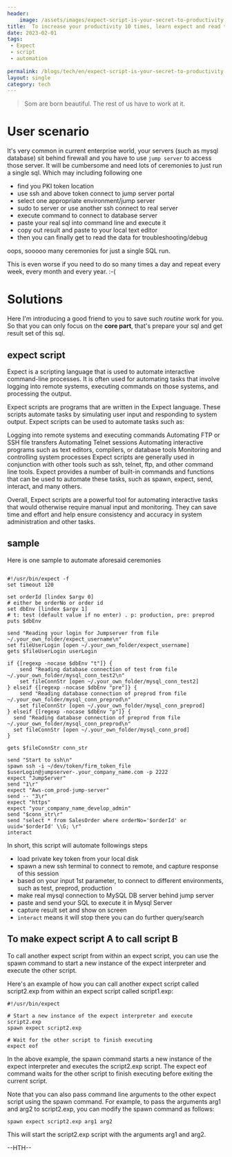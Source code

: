```yaml
---
header:
    image: /assets/images/expect-script-is-your-secret-to-productivity.jpg
title:  To increase your productivity 10 times, learn expect and read this blog
date: 2023-02-01
tags:
 - Expect
 - script
 - automation
 
permalink: /blogs/tech/en/expect-script-is-your-secret-to-productivity
layout: single
category: tech
---
```


> Som are born beautiful. The rest of us have to work at it.

# User scenario

It's very common in current enterprise world, your servers (such as mysql database) sit behind firewall and you have to use `jump server` to access those server.
It will be cumbersome and need lots of ceremonies to just run a single sql. Which may including following one
- find you PKI token location
- use ssh and above token connect to jump server portal
- select one appropriate environment/jump server
- sudo to server or use another ssh connect to real server
- execute command to connect to database server
- paste your real sql into command line and execute it
- copy out result and paste to your local text editor
- then you can finally get to read the data for troubleshooting/debug

oops, sooooo many ceremonies for just a single SQL run.

This is even worse if you need to do so many times a day and repeat every week, every month and every year. :-(

# Solutions
Here I'm introducing a good friend to you to save such *routine* work for you. So that you can only focus on the **core part**, that's prepare your sql and get result set of this sql.

## expect script
Expect is a scripting language that is used to automate interactive command-line processes. It is often used for automating tasks that involve logging into remote systems, executing commands on those systems, and processing the output.

Expect scripts are programs that are written in the Expect language. These scripts automate tasks by simulating user input and responding to system output. Expect scripts can be used to automate tasks such as:

Logging into remote systems and executing commands
Automating FTP or SSH file transfers
Automating Telnet sessions
Automating interactive programs such as text editors, compilers, or database tools
Monitoring and controlling system processes
Expect scripts are generally used in conjunction with other tools such as ssh, telnet, ftp, and other command line tools. Expect provides a number of built-in commands and functions that can be used to automate these tasks, such as spawn, expect, send, interact, and many others.

Overall, Expect scripts are a powerful tool for automating interactive tasks that would otherwise require manual input and monitoring. They can save time and effort and help ensure consistency and accuracy in system administration and other tasks.

## sample
Here is one sample to automate aforesaid ceremonies 

```shell

#!/usr/bin/expect -f
set timeout 120

set orderId [lindex $argv 0]
# either be orderNo or order id
set dbEnv [lindex $argv 1]
# t: test (default value if no enter) . p: production, pre: preprod
puts $dbEnv

send "Reading your login for Jumpserver from file ~/.your_own_folder/expect_username\n"
set fileUserLogin [open ~/.your_own_folder/expect_username]
gets $fileUserLogin userLogin

if {[regexp -nocase $dbEnv "t"]} {
    send "Reading database connection of test from file ~/.your_own_folder/mysql_conn_test2\n"
    set fileConnStr [open ~/.your_own_folder/mysql_conn_test2]
} elseif {[regexp -nocase $dbEnv "pre"]} {
    send "Reading database connection of preprod from file ~/.your_own_folder/mysql_conn_preprod\n"
    set fileConnStr [open ~/.your_own_folder/mysql_conn_preprod]
} elseif {[regexp -nocase $dbEnv "p"]} {
  send "Reading database connection of preprod from file ~/.your_own_folder/mysql_conn_preprod\n"
  set fileConnStr [open ~/.your_own_folder/mysql_conn_prod]
}

gets $fileConnStr conn_str

send "Start to ssh\n"
spawn ssh -i ~/dev/token/firm_token_file $userLogin@jumpserver-.your_company_name.com -p 2222
expect "JumpServer"
send "1\r"
expect "Aws-com_prod-jump-server"
send -- "3\r"
expect "https"
expect "your_company_name_develop_admin"
send "$conn_str\r"
send "select * from SalesOrder where orderNo='$orderId' or uuid='$orderId' \\G; \r"
interact

```

In short, this script will automate followings steps
- load private key token from your local disk
- spawn a new ssh terminal to connect to remote, and capture response of this session
- based on your input 1st parameter, to connect to different environments, such as test, preprod, production
- make real mysql connection to MySQL DB server behind jump server
- paste and send your SQL to execute it in Mysql Server
- capture result set and show on screen
- `interact` means it will stop there you can do further query/search


## To make expect script A to call script B

To call another expect script from within an expect script, you can use the spawn command to start a new instance of the expect interpreter and execute the other script.

Here's an example of how you can call another expect script called script2.exp from within an expect script called script1.exp:

```shell
#!/usr/bin/expect

# Start a new instance of the expect interpreter and execute script2.exp
spawn expect script2.exp

# Wait for the other script to finish executing
expect eof
```

In the above example, the spawn command starts a new instance of the expect interpreter and executes the script2.exp script. The expect eof command waits for the other script to finish executing before exiting the current script.

Note that you can also pass command line arguments to the other expect script using the spawn command. For example, to pass the arguments arg1 and arg2 to script2.exp, you can modify the spawn command as follows:

```shell
spawn expect script2.exp arg1 arg2
```
This will start the script2.exp script with the arguments arg1 and arg2.


--HTH--



